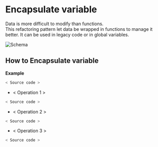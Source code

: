 # Encapsulate variable
Data is more difficult to modify than functions.  
This refactoring pattern let data be wrapped in functions to manage it better.
It can be used in legacy code or in global variables.

![Schema](./image.png)
 
## How to Encapsulate variable 
 **Example**
 ```python
 < Source code >   
 ```
 
 * < Operation 1 >
 ```python    
 < Source code >
 ```

 * < Operation 2 >
 ```python    
 < Source code >
 ```
 
  * < Operation 3 >
 ```python    
 < Source code >
 ```
